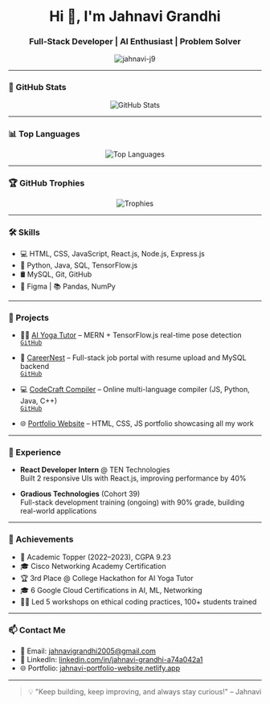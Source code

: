 <h1 align="center">Hi 👋, I'm Jahnavi Grandhi</h1>
<h3 align="center">Full-Stack Developer | AI Enthusiast | Problem Solver</h3>

<p align="center">
  <img src="https://komarev.com/ghpvc/?username=jahnavi-j9&label=Profile%20views&color=0e75b6&style=flat" alt="jahnavi-j9" />
</p>

---

### 🌟 GitHub Stats

<p align="center">
  <img src="https://github-readme-stats.vercel.app/api?username=jahnavi-j9&show_icons=true&theme=radical" alt="GitHub Stats" />
</p>

---

### 📊 Top Languages

<p align="center">
  <img src="https://github-readme-stats.vercel.app/api/top-langs/?username=jahnavi-j9&layout=compact&theme=radical" alt="Top Languages" />
</p>

---

### 🏆 GitHub Trophies

<p align="center">
  <img src="https://github-profile-trophy.vercel.app/?username=jahnavi-j9&theme=radical" alt="Trophies" />
</p>

---

### 🛠️ Skills

- 💻 HTML, CSS, JavaScript, React.js, Node.js, Express.js
- 🧠 Python, Java, SQL, TensorFlow.js
- 🛢️ MySQL, Git, GitHub
- 🎨 Figma | 📚 Pandas, NumPy

---

### 🚀 Projects

- 🧘‍♀️ [AI Yoga Tutor](https://aiyogatutor.netlify.app/) – MERN + TensorFlow.js real-time pose detection  
  [`GitHub`](https://github.com/jahnavi-j9/ai_yoga_tutor)

- 💼 [CareerNest](https://carrer-nest.netlify.app/) – Full-stack job portal with resume upload and MySQL backend  
  [`GitHub`](https://github.com/jahnavi-j9/CarrerNest)

- 💻 [CodeCraft Compiler](https://code-craft-compiler.netlify.app/) – Online multi-language compiler (JS, Python, Java, C++)  
  [`GitHub`](https://github.com/jahnavi-j9/Code-Craft)

- 🌐 [Portfolio Website](https://jahnavi-portfolio-website.netlify.app/) – HTML, CSS, JS portfolio showcasing all my work

---

### 💼 Experience

- **React Developer Intern** @ TEN Technologies  
  Built 2 responsive UIs with React.js, improving performance by 40%

- **Gradious Technologies** (Cohort 39)  
  Full-stack development training (ongoing) with 90% grade, building real-world applications

---

### 🏅 Achievements

- 🧠 Academic Topper (2022–2023), CGPA 9.23  
- 🎓 Cisco Networking Academy Certification  
- 🏆 3rd Place @ College Hackathon for AI Yoga Tutor  
- 🎓 6 Google Cloud Certifications in AI, ML, Networking  
- 👩‍🏫 Led 5 workshops on ethical coding practices, 100+ students trained

---

### 📫 Contact Me

- 📧 Email: [jahnavigrandhi2005@gmail.com](mailto:jahnavigrandhi2005@gmail.com)  
- 💼 LinkedIn: [linkedin.com/in/jahnavi-grandhi-a74a042a1](https://www.linkedin.com/in/jahnavi-grandhi-a74a042a1)  
- 🌐 Portfolio: [jahnavi-portfolio-website.netlify.app](https://jahnavi-portfolio-website.netlify.app)

---

> 💡 "Keep building, keep improving, and always stay curious!" – Jahnavi
